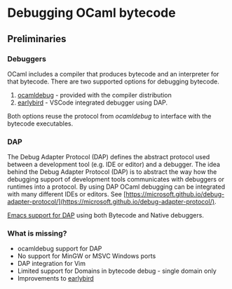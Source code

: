 # Debugging OCaml bytecode

<!-- toc -->

## Preliminaries

### Debuggers

OCaml includes a compiler that produces bytecode and an interpreter for that bytecode.
There are two supported options for debugging bytecode.

1. [ocamldebug](https://v2.ocaml.org/releases/5.1/manual/debugger.html#s%3Ainf-debugger) - provided with the compiler distribution
2. [earlybird](https://github.com/hackwaly/ocamlearlybird) - VSCode integrated debugger using DAP.

Both options reuse the protocol from *ocamldebug* to interface with the bytecode executables.

### DAP

The Debug Adapter Protocol (DAP) defines the abstract protocol used between a development tool (e.g. IDE or editor) and a debugger. The idea behind the Debug Adapter Protocol (DAP) is to abstract the way how the debugging support of development tools communicates with debuggers or runtimes into a protocol. By using DAP OCaml debugging can be integrated with many different IDEs or editors. See [https://microsoft.github.io/debug-adapter-protocol/](https://microsoft.github.io/debug-adapter-protocol/).

[Emacs support for DAP](debugging-dap-emacs.md) using both Bytecode and Native debuggers.

### What is missing?

 * ocamldebug support for DAP
 * No support for MinGW or MSVC Windows ports
 * DAP integration for Vim
 * Limited support for Domains in bytecode debug - single domain only
 * Improvements to [earlybird](https://github.com/hackwaly/ocamlearlybird/issues)